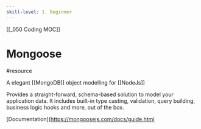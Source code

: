 ```yaml
---
skill-level: 1. Beginner
---
```


[[_050 Coding MOC]]
# Mongoose
#resource 

A elegant [[MongoDB]] object modelling for [[NodeJs]]

Provides a straight-forward, schema-based solution to model your application data. It includes built-in type casting, validation, query building, business logic hooks and more, out of the box.

[Documentation](https://mongoosejs.com/docs/guide.html
